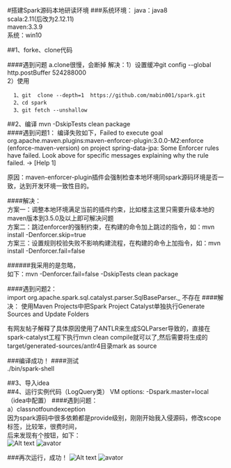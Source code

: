 #搭建Spark源码本地研读环境
###系统环境：
           java：java8    
           scala:2.11(后改为2.12.11)  
           maven:3.3.9  
           系统：win10
  
##1、forke、clone代码

####遇到问题
a.clone很慢，会断掉
解决：1）设置缓冲git config --global http.postBuffer 524288000  
      2）使用
      
      1、git  clone --depth=1  https://github.com/mabin001/spark.git
      2、cd spark 
      3、git fetch --unshallow
 
 ##2、编译
      mvn  -DskipTests clean package   
####遇到问题1：
     编译失败如下，Failed to execute goal org.apache.maven.plugins:maven-enforcer-plugin:3.0.0-M2:enforce (enforce-maven-version) on project spring-data-jpa: Some Enforcer rules have failed. Look above for specific messages explaining why the rule failed. -> [Help 1]
 
原因：maven-enforcer-plugin插件会强制检查本地环境同spark源码环境是否一致，达到开发环境一致性目的。

####解决：  
方案一：调整本地环境满足当前的插件约束，比如楼主这里只需要升级本地的maven版本到3.5.0及以上即可解决问题  
方案二：跳过enforcer的强制约束，在构建的命令加上跳过的指令，如：mvn install -Denforcer.skip=true  
方案三：设置规则校验失败不影响构建流程，在构建的命令上加指令，如：mvn install -Denforcer.fail=false

######我采用的是忽略，  
如下：mvn  -Denforcer.fail=false -DskipTests clean package  

####遇到问题2：  
           import org.apache.spark.sql.catalyst.parser.SqlBaseParser._ 不存在
####解决：
使用Maven Projects中把Spark Project Catalyst单独执行Generate Sources and Update Folders  

有网友帖子解释了具体原因使用了ANTLR来生成SQLParser导致的，直接在spark-catalyst工程下执行mvn clean compile就可以了,然后需要将生成的target/generated-sources/antlr4目录mark as source

###编译成功！
####测试  
        ./bin/spark-shell

##3、导入idea  
##4、运行实例代码（LogQuery类）
   VM options: -Dspark.master=local（idea中配置）
####遇到问题：  
a）classnotfoundexception  
因为spark源码中很多依赖都是provide级别，刚刚开始我入侵源码，修改scope标签，比较笨，很费时间，  
后来发现有个按钮，如下：  
![Alt text](https://github.com/mabin001/Spark-Nodes/pictures/1587376029.jpg)
![avator](/pictures/1587376029.jpg)

###再次运行，成功！
![Alt text](https://github.com/mabin001/Spark-Nodes/pictures/success.jpg)
![avator](/pictures/success.jpg)






